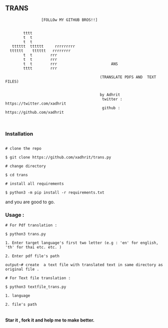 ##                             TRANS

                    [FOLLOw MY GITHUB BROS!!]  

```console

        tttt
        t  t
        t  t                               
   tttttt  tttttt     rrrrrrrrr                
  tttttt    tttttt   rrrrrrrr                  
        t  t        rrr                         
        t  t        rrr                         
        t  t        rrr                        ANS 
        tttt        rrr                        
       
                                          (TRANSLATE PDFS AND  TEXT FILES)
                                         

                                          by Adhrit 
                                           twitter : https://twitter.com/xadhrit 
                                           github : https://github.com/xadhrit 
                                                 


```



### Installation

```console
  
# clone the repo

$ git clone https://github.com/xadhrit/trans.py

# change directory

$ cd trans

# install all requirements

$ python3 -m pip install -r requirements.txt

```
and you are good to go.



### Usage :

```console
# For Pdf translation :

$ python3 trans.py

1. Enter target language's first two letter (e.g : 'en' for english, 'th' for thai etc. etc. )

2. Enter pdf file's path

output~# create  a text file with translated text in same directory as original file . 

```

```console
# For Text file translation :

$ python3 textfile_trans.py

1. language

2. file's path


```


#### Star it , fork it and help me to make better.










         
                                                
                            
